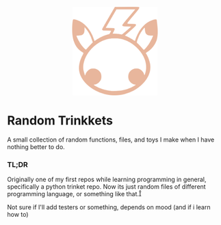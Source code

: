<p align="center">
   <img src="assets/boi.png" width=200px>
   <h1>Random Trinkkets</h1>
</p>

A small collection of random functions, files, and toys I make when I have nothing better to do.

### TL;DR
Originally one of my first repos while learning programming in general, specifically a python trinket repo. Now its just random files of different programming language, or something like that.

Not sure if I'll add testers or something, depends on mood (and if i learn how to)
